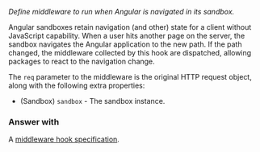 *Define middleware to run when Angular is navigated in its sandbox.*

Angular sandboxes retain navigation (and other) state for a client without
JavaScript capability. When a user hits another page on the server, the
sandbox navigates the Angular application to the new path. If the path
changed, the middleware collected by this hook are dispatched, allowing
packages to react to the navigation change.

The `req` parameter to the middleware is the original HTTP request object,
along with the following extra properties:

* (Sandbox) `sandbox` - The sandbox instance.

### Answer with

A
[middleware hook specification](guide/concepts#middleware-hook-specification).

